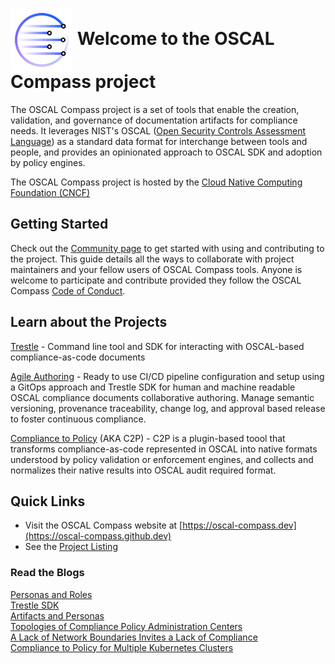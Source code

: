 # <img alt="OSCAL Compass Logo" width="100px" src="https://raw.githubusercontent.com/oscal-compass/community/main/assets/oscal-compass-color.png" style="vertical-align: middle;" /> Welcome to the OSCAL Compass project

The OSCAL Compass project is a set of tools that enable the creation, validation, and governance of documentation artifacts for compliance needs. It leverages NIST's OSCAL ([Open Security Controls Assessment Language](https://pages.nist.gov/OSCAL/)) as a standard data format for interchange between tools and people, and provides an opinionated approach to OSCAL SDK and adoption by policy engines.

The OSCAL Compass project is hosted by the [Cloud Native Computing Foundation (CNCF)](https://cncf.io)

## Getting Started

Check out the [Community page](https://oscal-compass.dev/community/) to get started with using and contributing to the project. This guide details all the ways to collaborate with project maintainers and your fellow users of OSCAL Compass tools. Anyone is welcome to participate and contribute provided they follow the OSCAL Compass [Code of Conduct](https://github.com/oscal-compass/community/blob/main/CODE_OF_CONDUCT.md).

## Learn about the Projects

[Trestle](https://github.com/oscal-compass/compliance-trestle) - Command line tool and SDK for interacting with OSCAL-based compliance-as-code documents

[Agile Authoring](https://github.com/oscal-compass/compliance-trestle-agile-authoring) - Ready to use CI/CD pipeline configuration and setup using a GitOps approach and Trestle SDK for human and machine readable OSCAL compliance documents collaborative authoring. Manage semantic versioning, provenance traceability, change log, and approval based release to foster continuous compliance.

[Compliance to Policy](https://github.com/oscal-compass/compliance-to-policy) (AKA C2P) - C2P is a plugin-based toool that transforms compliance-as-code represented in OSCAL into native formats understood by policy validation or enforcement engines, and collects and normalizes their native results into OSCAL audit required format.

## Quick Links

- Visit the OSCAL Compass website at [https://oscal-compass.dev](https://oscal-compass.github.dev)
- See the [Project Listing](https://oscal-compass.dev/about)

### Read the Blogs

[Personas and Roles](https://dzone.com/articles/compass-compliance-part-1)  
[Trestle SDK](https://dzone.com/articles/compliance-automated-standard-solution-compass-part-2-trestle-sdk)  
[Artifacts and Personas](https://dzone.com/articles/compliance-automated-standard-solution-compass-part-3-artifacts-and-personas)  
[Topologies of Compliance Policy Administration Centers](https://dzone.com/articles/compliance-automated-standard-solution-compass-part4-topologies-compliance-policy-administration-centers)  
[A Lack of Network Boundaries Invites a Lack of Compliance](https://dzone.com/articles/compass-part-5-a-lack-of-network-boundaries-invites-a-lack-of-compliance)  
[Compliance to Policy for Multiple Kubernetes Clusters](https://dzone.com/articles/compass-part-6-compliance-to-policy-for-multiple-kubernetes-clusters)  
